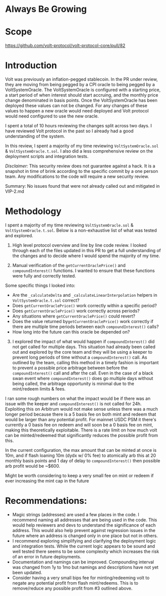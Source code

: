 # Always Be Growing

# Scope 
https://github.com/volt-protocol/volt-protocol-core/pull/82


# Introduction

Volt was previously an inflation-pegged stablecoin. In the PR under review, they are moving from being pegged by a CPI oracle to being pegged by a VoltSystemOracle. The VoltSystemOracle is configured with a starting price, a start period of when interest should start accruing, and the monthly price change denominated in basis points. Once the VoltSystemOracle has been deployed these values can not be changed. For any changes of these values to happen a new oracle would need deployed and Volt protocol would need configured to use the new oracle.   

I spent a total of 10 hours reviewing the changes split across two days. I have reviewed Volt protocol in the past so I already had a good understanding of the system. 

In this review, I spent a majority of my time reviewing `VoltSystemOracle.sol` & `VoltSystemOracle.t.sol`. I also did a less comprehensive review on the deployment scripts and integration tests. 

*Disclaimer:* This security review does not guarantee against a hack. It is a snapshot in time of brink according to the specific commit by a one person team. Any modifications to the code will require a new security review.

Summary:
No issues found that were not already called out and mitigated in VIP-2.md


# Methodology 

I spent a majority of my time reviewing `VoltSystemOracle.sol` & `VoltSystemOracle.t.sol`. Below is a non-exhaustive list of what was tested and explored.

1. High level protocol overview and line by line code review.
I looked through each of the files updated in this PR to get a full understanding of the changes and to decide where I would spend the majority of my time.

2. Manual verification of the `getCurrentOraclePrice()` and `compoundInterest()` functions. I wanted to ensure that these functions were fully and correctly tested.

Some specific things I looked into: 
* Are the `_calculateDelta` and `_calculateLinearInterpolation` helpers in `VoltSystemOracle.t.sol` correct? 
* Does `getCurrentOraclePrice()` work correctly within a specific period?
* Does `getCurrentOraclePrice()` work correctly across periods?
* Any situations where `getCurrentOraclePrice()` could revert? 
* Does the value returned by`getCurrentOraclePrice()` work correctly if there are multiple time periods between each `compoundInterest()` calls? 
* How long into the future can this oracle be depended on?

3. I explored the impact of what would happen if `compoundInterest()` did not get called for multiple days.
This situation had already been called out and explored by the core team and they will be using a keeper to prevent long periods of time without a `compoundInterest()` call.  As outlined by the team, calling this method in a timely fashion is important to prevent a possible price arbitrage between before the `compoundInterest()` call and after the call. Even in the case of a black swan event where `compoundInterest()` does go multiple days without being called, the arbitrage opportunity is minimal due to the mint/redeem limits & fees. 

I ran some rough numbers on what the impact would be if there was an issue with the keeper and `compoundInterest()` is not called for 24h. Exploiting this on Arbitrum would not make sense unless there was a much longer period because there is a 5 basis fee on both mint and redeem that would be larger than any potential profit. For mainnet USDC PSM it there's currently a 0 basis fee on redeem and will soon be a 0 basis fee on mint, making this theoretically exploitable. There is a rate limit on how much volt can be minted/redeemed that significantly reduces the possible profit from this. 

In the current configuration, the max amount that can be minted at once is 10m, and if flash loaning 10m (dydx w/ 0% fee) to atomically arb this at 20 monthly basis points and 1 day of delay to `compoundInterest()` then possible arb profit would be ~$600.

Might be worth considering to keep a very small fee on mint or redeem if ever increasing the mint cap in the future

# Recommendations:
* Magic strings (addresses) are used a few places in the code. I recommend naming all addresses that are being used in the code. This would help reviewers and devs to understand the significance of each address. This would also help prevent against regression issues in the future where an address is changed only in one place but not in others. 
* I recommend exploring simplifying and clarifying the deployment logic and integration tests. While the current logic appears to be sound and well tested there seems to be some complexity which increases the risk of an error in future deployments. 
* Documentation and namings can be improved. Compounding interval was changed from 1y to 1mo but namings and descriptions have not yet been updated. 
* Consider having a very small bips fee for minting/redeeming volt to negate any potential profit from flash mint/redeems. This is to remove/reduce any possible profit from #3 outlined above.   
